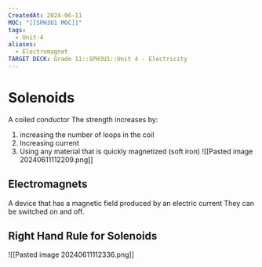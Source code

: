 ```yaml
---
CreatedAt: 2024-06-11
MOC: "[[SPH3U1 MOC]]"
tags:
  - Unit-4
aliases:
  - Electromagnet
TARGET DECK: Grade 11::SPH3U1::Unit 4 - Electricity
---
```


# Solenoids
A coiled conductor
The strength increases by:
1. increasing the number of loops in the coil
2. Increasing current
3. Using any material that is quickly magnetized (soft iron)
![[Pasted image 20240611112209.png]]
<!--ID: 1757893915986-->


## Electromagnets
A device that has a magnetic field produced by an electric current
They can be switched on and off.
<!--ID: 1757893915988-->



## Right Hand Rule for Solenoids
![[Pasted image 20240611112336.png]]
<!--ID: 1757893915990-->

